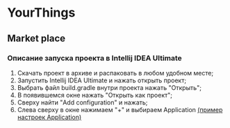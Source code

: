 # YourThings
## Market place
### Описание запуска проекта в Intellij IDEA Ultimate
1. Скачать проект в архиве и распаковать в любом удобном месте;
2. Запустить Intellij IDEA Ultimate и нажать открыть проект;
3. Выбрать файл build.gradle внутри проекта нажать "Открыть";
4. В появившемся окне нажать "Открыть как проект";
5. Сверху найти "Add configuration" и нажать;
6. Слева сверху в окне нажимаем "+" и выбираем Application [(пример настроек Application)](https://ibb.co/BNm8v1z)

